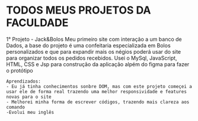 # TODOS MEUS PROJETOS DA FACULDADE

1° Projeto - Jack&Bolos
    Meu primeiro site com interação a um banco de Dados, a base do projeto é uma confeitaria especializada em Bolos personalizados e que para expandir mais os négios poderá usar do site para organizar todos os pedidos recebidos.
    Usei o  MySql, JavaScript, HTML, CSS e Jsp para construção da aplicação alpém do figma para fazer o protótipo

    Aprendizados:
    - Eu já tinha conhecimentos sonbre DOM, mas com este projeto começei a usar ele de forma real trazendo uma melhor responsividade e features novas para o site 
    - Melhorei minha forma de escrever códigos, trazendo mais clareza aos comando 
    -Evolui meu inglês
